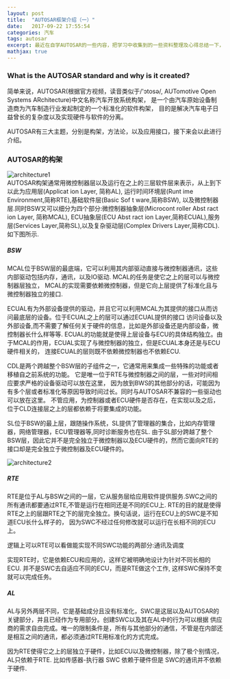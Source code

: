 ```yaml
---
layout: post
title:  "AUTOSAR框架介绍（一）" 
date:   2017-09-22 17:55:54
categories: 汽车
tags: autosar 
excerpt: 最近在自学AUTOSAR的一些内容，把学习中收集到的一些资料整理及心得总结一下，作为学习笔记，若有错误及建议，请一定要告诉我，不胜感激。    
mathjax: true
---
```


### What is the AUTOSAR standard and why is it created?

简单来说，AUTOSAR(根据官方视频，读音类似于/'ɔtosə/, AUTomotive Open Systems ARchitecture)中文名称汽车开放系统构架，
是一个由汽车原始设备制造商为汽车制造行业发起制定的一个标准化的软件构架，
目的是解决汽车电子日益曾长的复杂度以及实现硬件与软件的分离。

AUTOSAR有三大主题，分别是构架，方法论，以及应用接口，接下来会以此进行介绍。

### AUTOSAR的构架
![architecture1]({{site.url}}assets/autosar/architecture1.png)  
AUTOSAR构架通常用微控制器层以及运行在之上的三层软件层来表示，从上到下以此为应用层(Applicat ion Layer, 简称AL),
运行时间环境层(Runt ime Environment,简称RTE),基础软件层(Basic Sof t ware,简称BSW),
以及微控制器层.同时BSW又可以细分为四个部分:微控制器抽象层(Microcont roller Abst ract ion Layer, 简称MCAL),
ECU抽象层(ECU Abst ract ion Layer,简称ECUAL),服务层(Services Layer,简称SL),以及复杂驱动层(Complex
Drivers Layer,简称CDL).如下图所示.

##### BSW

MCAL位于BSW层的最底端，它可以利用其内部驱动直接与微控制器通讯，这些内部驱动包括内存，通讯，以及IO驱动.
MCAL的任务是使它之上的层可以与微控制器层独立， MCAL的实现需要依赖微控制器，但是它向上层提供了标准化且与微控制器独立的接口.

ECUAL有为外部设备提供的驱动，并且它可以利用MCAL为其提供的接口从而访问最底层的设备。位于ECUAL之上的层可以通过ECUAL提供的接口
访问设备以及外部设备,而不需要了解任何关于硬件的信息，比如是外部设备还是内部设备，微控制器长什么样等等. 
ECUAL的功能就是使得上层设备与ECU的具体结构独立。由于MCAL的作用，ECUAL实现了与微控制器的独立，但是ECUAL本身还是与ECU硬件相关的，
连接ECUAL的层则既不依赖微控制器也不依赖ECU.

CDL是两个跨越整个BSW层的子组件之一，它通常用来集成一些特殊的功能或者移植自之前系统的功能。
它是唯一位于RTE与微控制器之间的层，一些对时间相应要求严格的设备驱动可以放在这里，
因为放到BWS的其他部分的话，可能因为有多个层或者标准化等原因导致时间过长。同时与AUTOSAR不兼容的一些驱动也可以放在这里。
不管应用，为控制器或者ECU硬件是否存在，在实现以及之后，位于CLD连接层之上的层都依赖于将要集成的功能。

SL位于BSW的最上层，跟随操作系统，SL提供了管理器的集合，比如内存管理器，网络管理器，ECU管理器等,同时诊断服务也在SL.
由于SL部分跨越了整个BSW层，因此它并不是完全独立于微控制器以及ECU硬件的，然而它面向RTE的接口却是完全独立于微控制器及ECU硬件的。

![architecture2]({{site.url}}assets/autosar/architecture2.png)  

##### RTE 

RTE是位于AL与BSW之间的一层，它从服务层给应用软件提供服务.SWC之间的所有通讯都要通过RTE,不管是运行在相同还是不同的ECU上. 
RTE的目的就是使得RTE之上的层跟RTE之下的层完全独立。换句话说，运行在ECU上的SWC是不知道ECU长什么样子的，
因为SWC不经过任何修改就可以运行在长相不同的ECU上。

逻辑上可以RTE可以看做能实现不同SWC功能的两部分:通讯及调度

实现RTE时，它是依赖ECU和应用的，这样它被明确地设计为针对不同长相的ECU. 并不是SWC去自适应不同的ECU，而是RTE做这个工作,
这样SWC保持不变就可以完成任务。

##### AL

AL与另外两层不同，它是基础成分且没有标准化，SWC是这层以及AUTOSAR的关键部分，并且已经作为专用部分。创建SWC以及其在AL中的行为可以根据
供应商的需求自由完成。唯一的限制条件是，所有与其他部分的通信，不管是在内部还是相互之间的通讯，都必须通过RTE用标准化的方式完成。

因为RTE使得它之上的层独立于硬件，比如ECU以及微控制器，除了极个别情况，AL只依赖于RTE. 
比如传感器-执行器 SWC 依赖于硬件但是 SWC的通讯并不依赖于硬件.


